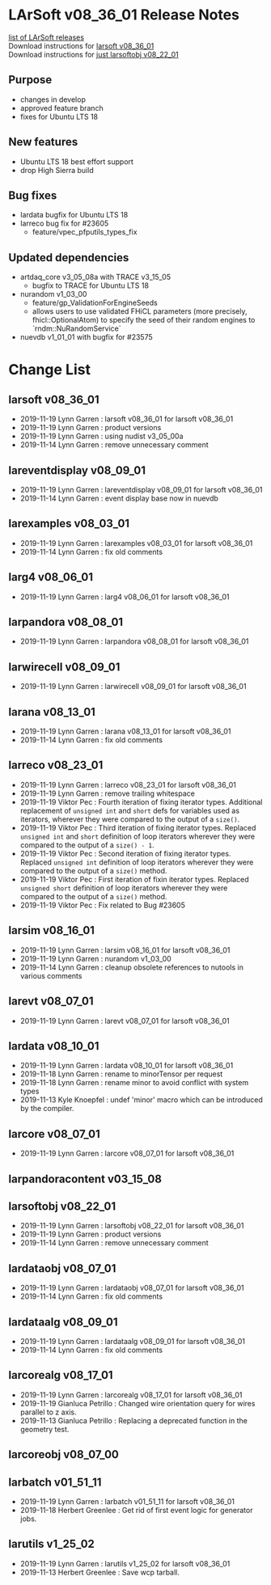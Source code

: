 # LArSoft v08_36_01 Release Notes



[list of LArSoft releases](LArSoft_release_list)  
Download instructions for [larsoft v08_36_01](http://scisoft.fnal.gov/scisoft/bundles/larsoft/v08_36_01/larsoft-v08_36_01.html)  
Download instructions for [just larsoftobj v08_22_01](http://scisoft.fnal.gov/scisoft/bundles/larsoftobj/v08_22_01/larsoftobj-v08_22_01.html)

## Purpose

-   changes in develop
-   approved feature branch
-   fixes for Ubuntu LTS 18

## New features

-   Ubuntu LTS 18 best effort support
-   drop High Sierra build

## Bug fixes

-   lardata bugfix for Ubuntu LTS 18
-   larreco bug fix for \#23605
    -   feature/vpec_pfputils_types_fix

## Updated dependencies

-   artdaq_core v3_05_08a with TRACE v3_15_05
    -   bugfix to TRACE for Ubuntu LTS 18
-   nurandom v1_03_00
    -   feature/gp_ValidationForEngineSeeds
    -   allows users to use validated FHiCL parameters (more precisely, fhicl::OptionalAtom) to specify the seed of their random engines to \`rndm::NuRandomService\`
-   nuevdb v1_01_01 with bugfix for \#23575

# Change List

## larsoft v08_36_01

-   2019-11-19 Lynn Garren : larsoft v08_36_01 for larsoft v08_36_01
-   2019-11-19 Lynn Garren : product versions
-   2019-11-19 Lynn Garren : using nudist v3_05_00a
-   2019-11-14 Lynn Garren : remove unnecessary comment

## lareventdisplay v08_09_01

-   2019-11-19 Lynn Garren : lareventdisplay v08_09_01 for larsoft v08_36_01
-   2019-11-14 Lynn Garren : event display base now in nuevdb

## larexamples v08_03_01

-   2019-11-19 Lynn Garren : larexamples v08_03_01 for larsoft v08_36_01
-   2019-11-14 Lynn Garren : fix old comments

## larg4 v08_06_01

-   2019-11-19 Lynn Garren : larg4 v08_06_01 for larsoft v08_36_01

## larpandora v08_08_01

-   2019-11-19 Lynn Garren : larpandora v08_08_01 for larsoft v08_36_01

## larwirecell v08_09_01

-   2019-11-19 Lynn Garren : larwirecell v08_09_01 for larsoft v08_36_01

## larana v08_13_01

-   2019-11-19 Lynn Garren : larana v08_13_01 for larsoft v08_36_01
-   2019-11-14 Lynn Garren : fix old comments

## larreco v08_23_01

-   2019-11-19 Lynn Garren : larreco v08_23_01 for larsoft v08_36_01
-   2019-11-19 Lynn Garren : remove trailing whitespace
-   2019-11-19 Viktor Pec : Fourth iteration of fixing iterator types. Additional replacement of `unsigned int` and `short` defs for variables used as iterators, wherever they were compared to the output of a `size()`.
-   2019-11-19 Viktor Pec : Third iteration of fixing iterator types. Replaced `unsigned int` and `short` definition of loop iterators wherever they were compared to the output of a `size() - 1`.
-   2019-11-19 Viktor Pec : Second iteration of fixing iterator types. Replaced `unsigned int` definition of loop iterators wherever they were compared to the output of a `size()` method.
-   2019-11-19 Viktor Pec : First iteration of fixin iterator types. Replaced `unsigned short` definition of loop iterators wherever they were compared to the output of a `size()` method.
-   2019-11-19 Viktor Pec : Fix related to Bug \#23605

## larsim v08_16_01

-   2019-11-19 Lynn Garren : larsim v08_16_01 for larsoft v08_36_01
-   2019-11-19 Lynn Garren : nurandom v1_03_00
-   2019-11-14 Lynn Garren : cleanup obsolete references to nutools in various comments

## larevt v08_07_01

-   2019-11-19 Lynn Garren : larevt v08_07_01 for larsoft v08_36_01

## lardata v08_10_01

-   2019-11-19 Lynn Garren : lardata v08_10_01 for larsoft v08_36_01
-   2019-11-18 Lynn Garren : rename to minorTensor per request
-   2019-11-18 Lynn Garren : rename minor to avoid conflict with system types
-   2019-11-13 Kyle Knoepfel : undef 'minor' macro which can be introduced by the compiler.

## larcore v08_07_01

-   2019-11-19 Lynn Garren : larcore v08_07_01 for larsoft v08_36_01

## larpandoracontent v03_15_08

## larsoftobj v08_22_01

-   2019-11-19 Lynn Garren : larsoftobj v08_22_01 for larsoft v08_36_01
-   2019-11-19 Lynn Garren : product versions
-   2019-11-14 Lynn Garren : remove unnecessary comment

## lardataobj v08_07_01

-   2019-11-19 Lynn Garren : lardataobj v08_07_01 for larsoft v08_36_01
-   2019-11-14 Lynn Garren : fix old comments

## lardataalg v08_09_01

-   2019-11-19 Lynn Garren : lardataalg v08_09_01 for larsoft v08_36_01
-   2019-11-14 Lynn Garren : fix old comments

## larcorealg v08_17_01

-   2019-11-19 Lynn Garren : larcorealg v08_17_01 for larsoft v08_36_01
-   2019-11-19 Gianluca Petrillo : Changed wire orientation query for wires parallel to z axis.
-   2019-11-13 Gianluca Petrillo : Replacing a deprecated function in the geometry test.

## larcoreobj v08_07_00

## larbatch v01_51_11

-   2019-11-19 Lynn Garren : larbatch v01_51_11 for larsoft v08_36_01
-   2019-11-18 Herbert Greenlee : Get rid of first event logic for generator jobs.

## larutils v1_25_02

-   2019-11-19 Lynn Garren : larutils v1_25_02 for larsoft v08_36_01
-   2019-11-13 Herbert Greenlee : Save wcp tarball.
